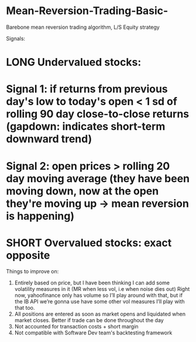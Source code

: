 # Mean-Reversion-Trading-Basic-
Barebone mean reversion trading algorithm, L/S Equity strategy

Signals:
# LONG Undervalued stocks:
# Signal 1: if returns from previous day's low to today's open < 1 sd of rolling 90 day close-to-close returns (gapdown: indicates short-term downward trend)
# Signal 2: open prices > rolling 20 day moving average (they have been moving down, now at the open they're moving up -> mean reversion is happening)

# SHORT Overvalued stocks: exact opposite

Things to improve on:
1) Entirely based on price, but I have been thinking I can add some volatility measures in it (MR when less vol, i.e when noise dies out) Right now, yahoofinance only has volume so I’ll play around with that, but if the IB API we’re gonna use have some other vol measures I’ll play with that too.
2) All positions are entered as soon as market opens and liquidated when market closes. Better if trade can be done throughout the day
3) Not accounted for transaction costs + short margin
4) Not compatible with Software Dev team's backtesting framework

